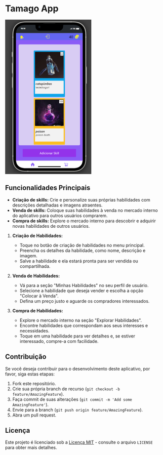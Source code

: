# Tamago App

<img src="./assets/tamago-mobile.png" alt="Tamago App Logo" width="280" height="500">

## Funcionalidades Principais

- **Criação de skills:** Crie e personalize suas próprias habilidades com descrições detalhadas e imagens atraentes.
- **Venda de skills:** Coloque suas habilidades à venda no mercado interno do aplicativo para outros usuários comprarem.
- **Compra de skills:** Explore o mercado interno para descobrir e adquirir novas habilidades de outros usuários.


1. **Criação de Habilidades:**
   - Toque no botão de criação de habilidades no menu principal.
   - Preencha os detalhes da habilidade, como nome, descrição e imagem.
   - Salve a habilidade e ela estará pronta para ser vendida ou compartilhada.

2. **Venda de Habilidades:**
   - Vá para a seção "Minhas Habilidades" no seu perfil de usuário.
   - Selecione a habilidade que deseja vender e escolha a opção "Colocar à Venda".
   - Defina um preço justo e aguarde os compradores interessados.

3. **Compra de Habilidades:**
   - Explore o mercado interno na seção "Explorar Habilidades".
   - Encontre habilidades que correspondam aos seus interesses e necessidades.
   - Toque em uma habilidade para ver detalhes e, se estiver interessado, compre-a com facilidade.

## Contribuição

Se você deseja contribuir para o desenvolvimento deste aplicativo, por favor, siga estas etapas:

1. Fork este repositório.
2. Crie sua própria branch de recurso (`git checkout -b feature/AmazingFeature`).
3. Faça commit de suas alterações (`git commit -m 'Add some AmazingFeature'`).
4. Envie para a branch (`git push origin feature/AmazingFeature`).
5. Abra um pull request.


## Licença

Este projeto é licenciado sob a [Licença MIT](https://opensource.org/licenses/MIT) - consulte o arquivo `LICENSE` para obter mais detalhes.

